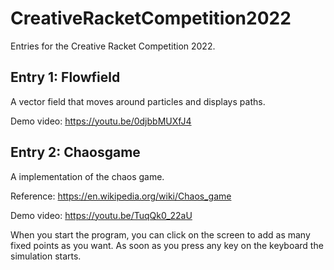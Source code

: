 # CreativeRacketCompetition2022
Entries for the Creative Racket Competition 2022.

## Entry 1: Flowfield

A vector field that moves around particles and displays paths.

Demo video: https://youtu.be/0djbbMUXfJ4

## Entry 2: Chaosgame

A implementation of the chaos game.

Reference: https://en.wikipedia.org/wiki/Chaos_game

Demo video: https://youtu.be/TuqQk0_22aU 

When you start the program, you can click on the screen to add as many fixed points as you want. As soon as you press any key on the keyboard the simulation starts.
